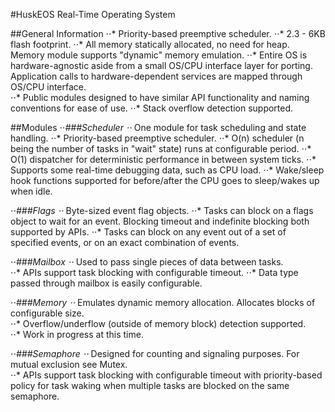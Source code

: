 #HuskEOS
Real-Time Operating System

##General Information
⋅⋅* Priority-based preemptive scheduler. 
⋅⋅* 2.3 - 6KB flash footprint. 
⋅⋅* All memory statically allocated, no need for heap. Memory module supports "dynamic" memory emulation. 
⋅⋅* Entire OS is hardware-agnostic aside from a small OS/CPU interface layer for porting. Application calls to hardware-dependent services      are mapped through OS/CPU interface.  
⋅⋅* Public modules designed to have similar API functionality and naming conventions for ease of use. 
⋅⋅* Stack overflow detection supported. 

##Modules
⋅⋅*###Scheduler
  ⋅⋅* One module for task scheduling and state handling. 
  ⋅⋅* Priority-based preemptive scheduler.
  ⋅⋅* O(n) scheduler (n being the number of tasks in "wait" state) runs at configurable period. 
  ⋅⋅* O(1) dispatcher for deterministic performance in between system ticks. 
  ⋅⋅* Supports some real-time debugging data, such as CPU load. 
  ⋅⋅* Wake/sleep hook functions supported for before/after the CPU goes to sleep/wakes up when idle. 
  
⋅⋅*###Flags
  ⋅⋅* Byte-sized event flag objects. 
  ⋅⋅* Tasks can block on a flags object to wait for an event. Blocking timeout and indefinite blocking both supported by APIs. 
  ⋅⋅* Tasks can block on any event out of a set of specified events, or on an exact combination of events.  
  
⋅⋅*###Mailbox
  ⋅⋅* Used to pass single pieces of data between tasks.  
  ⋅⋅* APIs support task blocking with configurable timeout. 
  ⋅⋅* Data type passed through mailbox is easily configurable.
  
⋅⋅*###Memory
  ⋅⋅* Emulates dynamic memory allocation. Allocates blocks of configurable size.   
  ⋅⋅* Overflow/underflow (outside of memory block) detection supported.  
  ⋅⋅* Work in progress at this time. 
  
⋅⋅*###Semaphore
  ⋅⋅* Designed for counting and signaling purposes. For mutual exclusion see Mutex.    
  ⋅⋅* APIs support task blocking with configurable timeout with priority-based policy for task waking when multiple tasks are blocked on      the same semaphore.  

